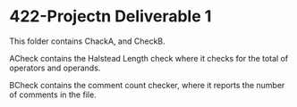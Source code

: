 # 422-Projectn Deliverable 1

This folder contains ChackA, and CheckB.

ACheck contains the Halstead Length check where it checks for the total of operators and operands.

BCheck contains the comment count checker, where it reports the number of comments in the file.

